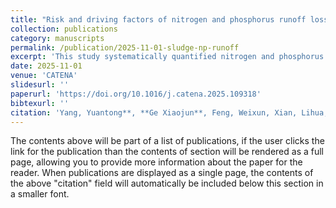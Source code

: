 ```yaml
---
title: "Risk and driving factors of nitrogen and phosphorus runoff losses under extreme rainfall conditions: sludge application strategies in forest soils"
collection: publications
category: manuscripts
permalink: /publication/2025-11-01-sludge-np-runoff
excerpt: 'This study systematically quantified nitrogen and phosphorus runoff losses under simulated extreme rainfall in eucalyptus forest soils amended with sewage sludge, identifying sludge application rate and rainfall intensity as key drivers, and recommending safe thresholds for sustainable management.'
date: 2025-11-01
venue: 'CATENA'
slidesurl: ''
paperurl: 'https://doi.org/10.1016/j.catena.2025.109318'
bibtexurl: ''
citation: 'Yang, Yuantong**, **Ge Xiaojun**, Feng, Weixun, Xian, Lihua, Shao, Guodong, Liao, Jianbo, Zeng, Shucai. (2025). "Risk and driving factors of nitrogen and phosphorus runoff losses under extreme rainfall conditions: sludge application strategies in forest soils." <i>CATENA</i>. 259: 109318. https://doi.org/10.1016/j.catena.2025.109318 <br> **Co-first authors**'
---
```

The contents above will be part of a list of publications, if the user clicks the link for the publication than the contents of section will be rendered as a full page, allowing you to provide more information about the paper for the reader. When publications are displayed as a single page, the contents of the above "citation" field will automatically be included below this section in a smaller font.
